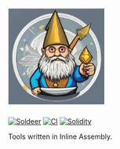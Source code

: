 # <img src="logo.svg" alt="gasgnome" height="196"/>

[![Soldeer][soldeer-badge]][soldeer-dependency-url]
[![CI][ci-badge]][ci-url]
[![Solidity][solidity-badge]][ci-url-2]

Tools written in Inline Assembly.

[soldeer-badge]: https://img.shields.io/badge/soldeer-v0.0.1-blue
[soldeer-dependency-url]: https://soldeer.xyz

[ci-badge]: https://img.shields.io/github/actions/workflow/status/icanvardar/gasgnome/ci.yml?branch=main&label=build
[ci-url]: https://github.com/icanvardar/gasgnome/actions/workflows/ci.yml

[solidity-badge]: https://img.shields.io/badge/solidity-=0.8.26-green
[ci-url-2]: https://github.com/icanvardar/gasgnome/actions/workflows/ci-all-via-ir.yml
